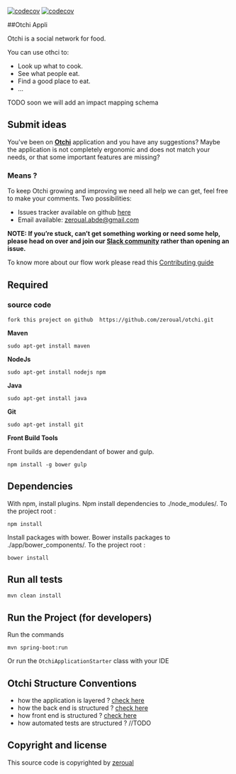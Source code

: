 [![codecov](https://codecov.io/gh/zeroual/otchi/branch/master/graph/badge.svg?token=27o9BTuSbA)](https://codecov.io/gh/zeroual/otchi)
[![codecov](https://circleci.com/gh/zeroual/otchi.svg?style=shield&circle-token=0d87372f166fdaf1080c8c2982f046d2bffb984e)](https://circleci.com/gh/zeroual/otchi)

##Otchi Appli

Otchi is a social network for food.

You can use othci to:

- Look up what to cook.
- See what people eat.
- Find a good place to eat.
- ...

TODO soon we will add an impact mapping schema

## Submit ideas

You've been on **[Otchi](http://otchi.herokuapp.com)** application and you have any suggestions?
Maybe the application is not completely ergonomic and does not match your needs, or that some important features are missing?

### Means ?

To keep Otchi  growing and improving we need all help we can get, feel free to make your comments.
 Two possibilities:
- Issues tracker available on github [here](https://github.com/zeroual/otchi/issues)
- Email available: zeroual.abde@gmail.com

**NOTE: If you’re stuck, can’t get something working or need some help, please head on over and join our [Slack community](https://otchi.slack.com) rather than opening an issue.**

To know more about our flow work please read this [Contributing guide](docs/how-to-contribute.md)

## Required

### source code

    fork this project on github  https://github.com/zeroual/otchi.git

**Maven**

    sudo apt-get install maven

**NodeJs**

    sudo apt-get install nodejs npm

**Java**

    sudo apt-get install java

**Git**

    sudo apt-get install git

**Front Build Tools**

Front builds are dependendant of bower and gulp.

    npm install -g bower gulp

## Dependencies

With npm, install plugins. Npm install dependencies to ./node_modules/.
To the project root :

    npm install

Install packages with bower. Bower installs packages to ./app/bower_components/.
To the project root :

    bower install

## Run all tests

    mvn clean install

## Run the Project (for developers)

Run the commands

    mvn spring-boot:run

  Or run the `OtchiApplicationStarter` class with your IDE

## Otchi Structure Conventions

- how the application is layered ? [check here](docs/how-application-is-layered.md)
- how the back end is structured ? [check here](docs/back-end-structure.md)
- how front end is structured ? [check here](docs/front-end-structure.md)
- how automated tests are structured ? //TODO

## Copyright and license

This source code is copyrighted by [zeroual](https://twitter.com/AbdeZeros)

